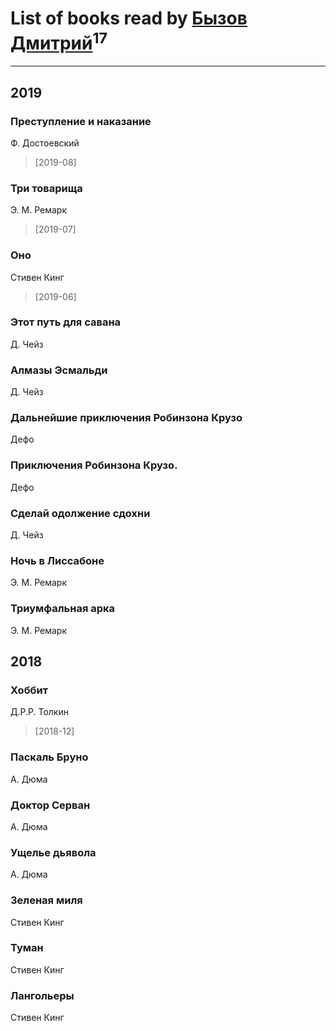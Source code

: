 # List of books read by [Бызов Дмитрий](https://www.facebook.com/profile.php?id=1146684568850703)<sup>17</sup>
---

## 2019

### Преступление и наказание
Ф. Достоевский
> [2019-08] 


### Три товарища
Э. М. Ремарк
> [2019-07] 


### Оно
Стивен Кинг
> [2019-06] 


### Этот путь для савана
Д. Чейз


### Алмазы Эсмальди
Д. Чейз


### Дальнейшие приключения Робинзона Крузо
Дефо


### Приключения Робинзона Крузо.
Дефо


### Сделай одолжение сдохни
Д. Чейз


### Ночь в Лиссабоне
Э. М. Ремарк


### Триумфальная арка
Э. М. Ремарк



## 2018

### Хоббит
Д.Р.Р. Толкин
> [2018-12] 


### Паскаль Бруно
А. Дюма


### Доктор Серван
А. Дюма


### Ущелье дьявола
А. Дюма


### Зеленая миля
Стивен Кинг


### Туман
Стивен Кинг


### Лангольеры
Стивен Кинг




